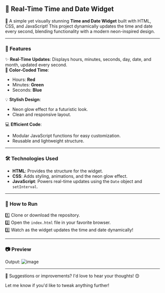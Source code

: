 **📅 Real-Time Time and Date Widget**  
----
🚀 A simple yet visually stunning **Time and Date Widget** built with HTML, CSS, and JavaScript! This project dynamically updates the time and date every second, blending functionality with a modern neon-inspired design.  

---

### 🌟 **Features**  
✨ **Real-Time Updates**: Displays hours, minutes, seconds, day, date, and month, updated every second.  
🎨 **Color-Coded Time**:  
- Hours: **Red**  
- Minutes: **Green**  
- Seconds: **Blue**  

💡 **Stylish Design**:  
- Neon glow effect for a futuristic look.  
- Clean and responsive layout.  

💻 **Efficient Code**:  
- Modular JavaScript functions for easy customization.  
- Reusable and lightweight structure.  

---

### 🛠️ **Technologies Used**  
- **HTML**: Provides the structure for the widget.  
- **CSS**: Adds styling, animations, and the neon glow effect.  
- **JavaScript**: Powers real-time updates using the `Date` object and `setInterval`.  

---

### 📖 **How to Run**  
1️⃣ Clone or download the repository.  
2️⃣ Open the `index.html` file in your favorite browser.  
3️⃣ Watch as the widget updates the time and date dynamically!  

---

### 📷 **Preview**  
Output:
![image](https://github.com/user-attachments/assets/0492e4c8-81aa-463a-aaf4-75159f704fec)


---


💬 Suggestions or improvements? I'd love to hear your thoughts! 😊  

Let me know if you'd like to tweak anything further!
